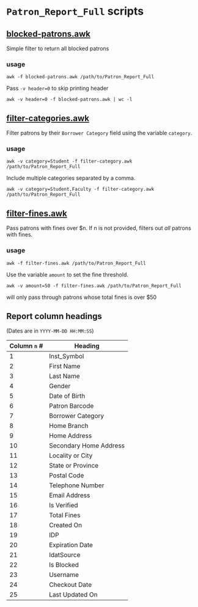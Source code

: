 # `Patron_Report_Full` scripts

## [blocked-patrons.awk][bp]

Simple filter to return all blocked patrons

### usage

    awk -f blocked-patrons.awk /path/to/Patron_Report_Full

Pass `-v header=0` to skip printing header

    awk -v header=0 -f blocked-patrons.awk | wc -l

## [filter-categories.awk][fc]

Filter patrons by their `Borrower Category` field using the variable `category`.

### usage

    awk -v category=Student -f filter-category.awk /path/to/Patron_Report_Full

Include multiple categories separated by a comma.

    awk -v category=Student,Faculty -f filter-category.awk /path/to/Patron_Report_Full

## [filter-fines.awk][ff]

Pass patrons with fines over $n. If n is not provided, filters out _all_
patrons with fines.

### usage

    awk -f filter-fines.awk /path/to/Patron_Report_Full

Use the variable `amount` to set the fine threshold.

    awk -v amount=50 -f filter-fines.awk /path/to/Patron_Report_Full

will only pass through patrons whose total fines is over $50


[bp]: ./blocked-patrons.awk
[fc]: ./filter-category.awk
[ff]: ./filter-fines.awk

## Report column headings
(Dates are in `YYYY-MM-DD HH:MM:SS`)

Column `n` # | Heading
-------------|------------
1            | Inst_Symbol
2            | First Name
3            | Last Name
4            | Gender
5            | Date of Birth
6            | Patron Barcode
7            | Borrower Category
8            | Home Branch
9            | Home Address
10           | Secondary Home Address
11           | Locality or City
12           | State or Province
13           | Postal Code
14           | Telephone Number
15           | Email Address
16           | Is Verified
17           | Total Fines
18           | Created On
19           | IDP
20           | Expiration Date
21           | IdatSource
22           | Is Blocked
23           | Username
24           | Checkout Date
25           | Last Updated On
